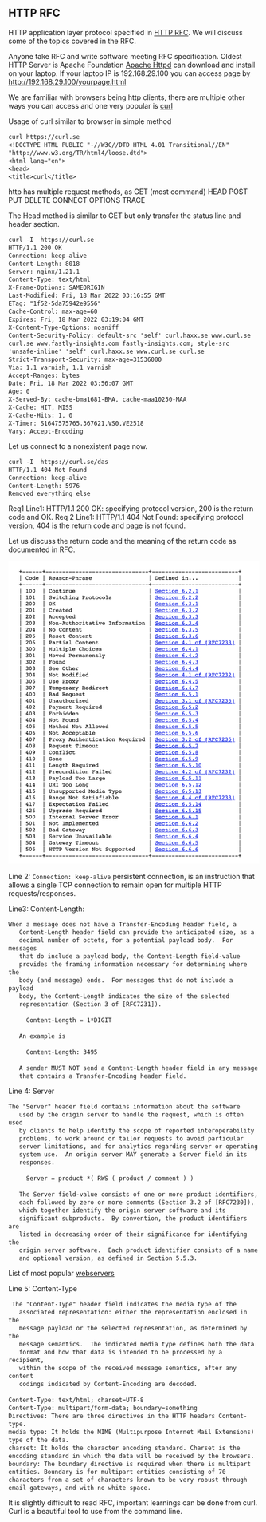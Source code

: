 ## HTTP RFC
HTTP application layer protocol specified in [HTTP RFC](https://datatracker.ietf.org/doc/html/rfc7231). We will discuss some of the topics covered in the RFC.

Anyone take RFC and write software meeting RFC specification. Oldest HTTP Server is Apache Foundation [Apache Httpd](https://httpd.apache.org/) can download and install on your laptop. If your laptop IP is 192.168.29.100 you can access page by http://192.168.29.100/yourpage.html

We are familiar with browsers being http clients, there are multiple other ways you can access and one very popular is [curl](https://curl.se/)


Usage of curl similar to browser in simple method

```
curl https://curl.se
<!DOCTYPE HTML PUBLIC "-//W3C//DTD HTML 4.01 Transitional//EN" "http://www.w3.org/TR/html4/loose.dtd">
<html lang="en">
<head>
<title>curl</title>
```
http has multiple request methods, as
GET (most command)
HEAD
POST
PUT
DELETE
CONNECT
OPTIONS
TRACE

The Head method is similar to GET but only transfer the status line  and header section.

```
curl -I  https://curl.se
HTTP/1.1 200 OK
Connection: keep-alive
Content-Length: 8018
Server: nginx/1.21.1
Content-Type: text/html
X-Frame-Options: SAMEORIGIN
Last-Modified: Fri, 18 Mar 2022 03:16:55 GMT
ETag: "1f52-5da75942e9556"
Cache-Control: max-age=60
Expires: Fri, 18 Mar 2022 03:19:04 GMT
X-Content-Type-Options: nosniff
Content-Security-Policy: default-src 'self' curl.haxx.se www.curl.se curl.se www.fastly-insights.com fastly-insights.com; style-src 'unsafe-inline' 'self' curl.haxx.se www.curl.se curl.se
Strict-Transport-Security: max-age=31536000
Via: 1.1 varnish, 1.1 varnish
Accept-Ranges: bytes
Date: Fri, 18 Mar 2022 03:56:07 GMT
Age: 0
X-Served-By: cache-bma1681-BMA, cache-maa10250-MAA
X-Cache: HIT, MISS
X-Cache-Hits: 1, 0
X-Timer: S1647575765.367621,VS0,VE2518
Vary: Accept-Encoding
```
Let us connect to a nonexistent page now.

```
curl -I  https://curl.se/das
HTTP/1.1 404 Not Found
Connection: keep-alive
Content-Length: 5976
Removed everything else
```
Req1 Line1:  HTTP/1.1 200 OK: specifying protocol version, 200 is the return code and OK.
Req 2 Line1: HTTP/1.1 404 Not Found:  specifying protocol version, 404 is the return code and page is not found.

Let us discuss the return code and the meaning of the return code as documented in RFC.

![HTTP error_codes](./http_codes.png?raw=true)


Line 2: `Connection: keep-alive` persistent connection, is an instruction that allows a single TCP connection to remain open for multiple HTTP requests/responses.

Line3: Content-Length: 

```
When a message does not have a Transfer-Encoding header field, a
   Content-Length header field can provide the anticipated size, as a
   decimal number of octets, for a potential payload body.  For messages
   that do include a payload body, the Content-Length field-value
   provides the framing information necessary for determining where the
   body (and message) ends.  For messages that do not include a payload
   body, the Content-Length indicates the size of the selected
   representation (Section 3 of [RFC7231]).

     Content-Length = 1*DIGIT

   An example is

     Content-Length: 3495

   A sender MUST NOT send a Content-Length header field in any message
   that contains a Transfer-Encoding header field.
```
Line 4: Server 

```
The "Server" header field contains information about the software
   used by the origin server to handle the request, which is often used
   by clients to help identify the scope of reported interoperability
   problems, to work around or tailor requests to avoid particular
   server limitations, and for analytics regarding server or operating
   system use.  An origin server MAY generate a Server field in its
   responses.

     Server = product *( RWS ( product / comment ) )

   The Server field-value consists of one or more product identifiers,
   each followed by zero or more comments (Section 3.2 of [RFC7230]),
   which together identify the origin server software and its
   significant subproducts.  By convention, the product identifiers are
   listed in decreasing order of their significance for identifying the
   origin server software.  Each product identifier consists of a name
   and optional version, as defined in Section 5.5.3.
```
List of most popular [webservers](https://www.stackscale.com/blog/top-web-servers/)

Line 5: Content-Type

```
 The "Content-Type" header field indicates the media type of the
   associated representation: either the representation enclosed in the
   message payload or the selected representation, as determined by the
   message semantics.  The indicated media type defines both the data
   format and how that data is intended to be processed by a recipient,
   within the scope of the received message semantics, after any content
   codings indicated by Content-Encoding are decoded.

Content-Type: text/html; charset=UTF-8
Content-Type: multipart/form-data; boundary=something
Directives: There are three directives in the HTTP headers Content-type.
media type: It holds the MIME (Multipurpose Internet Mail Extensions) type of the data.
charset: It holds the character encoding standard. Charset is the encoding standard in which the data will be received by the browsers.
boundary: The boundary directive is required when there is multipart entities. Boundary is for multipart entities consisting of 70 characters from a set of characters known to be very robust through email gateways, and with no white space.
```
It is slightly difficult to read RFC, important learnings can be done from curl. Curl is a beautiful tool to use from the command line.

